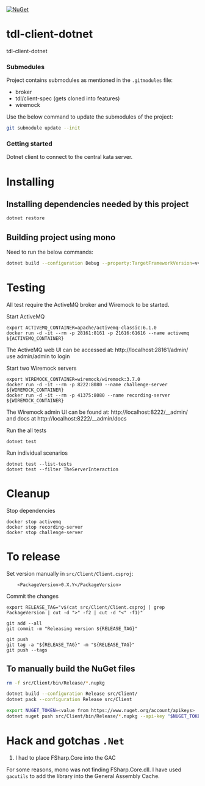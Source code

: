 [![NuGet](https://img.shields.io/nuget/v/TDL.Client.svg)](https://www.nuget.org/packages/TDL.Client/)

# tdl-client-dotnet
tdl-client-dotnet

### Submodules

Project contains submodules as mentioned in the `.gitmodules` file:

- broker
- tdl/client-spec (gets cloned into features)
- wiremock 

Use the below command to update the submodules of the project:

```bash
git submodule update --init
```

### Getting started

Dotnet client to connect to the central kata server.

# Installing

## Installing dependencies needed by this project

```bash
dotnet restore
```

## Building project using mono

Need to run the below commands:
```bash
dotnet build --configuration Debug --property:TargetFrameworkVersion=v4.5
```

# Testing
 
All test require the ActiveMQ broker and Wiremock to be started.

Start ActiveMQ
```shell
export ACTIVEMQ_CONTAINER=apache/activemq-classic:6.1.0
docker run -d -it --rm -p 28161:8161 -p 21616:61616 --name activemq ${ACTIVEMQ_CONTAINER}
```

The ActiveMQ web UI can be accessed at:
http://localhost:28161/admin/
use admin/admin to login

Start two Wiremock servers
```shell
export WIREMOCK_CONTAINER=wiremock/wiremock:3.7.0
docker run -d -it --rm -p 8222:8080 --name challenge-server ${WIREMOCK_CONTAINER}
docker run -d -it --rm -p 41375:8080 --name recording-server ${WIREMOCK_CONTAINER}
```

The Wiremock admin UI can be found at:
http://localhost:8222/__admin/
and docs at
http://localhost:8222/__admin/docs


Run the all tests
```shell
dotnet test
```

Run individual scenarios
```shell
dotnet test --list-tests
dotnet test --filter TheServerInteraction
```

# Cleanup

Stop dependencies
```
docker stop activemq
docker stop recording-server
docker stop challenge-server
```

# To release

Set version manually in `src/Client/Client.csproj`:
```
    <PackageVersion>0.X.Y</PackageVersion>
```

Commit the changes
```
export RELEASE_TAG="v$(cat src/Client/Client.csproj | grep PackageVersion | cut -d ">" -f2 | cut -d "<" -f1)"

git add --all
git commit -m "Releasing version ${RELEASE_TAG}"

git push
git tag -a "${RELEASE_TAG}" -m "${RELEASE_TAG}"
git push --tags
```

## To manually build the NuGet files

```bash
rm -f src/Client/bin/Release/*.nupkg

dotnet build --configuration Release src/Client/
dotnet pack --configuration Release src/Client

export NUGET_TOKEN=<value from https://www.nuget.org/account/apikeys>
dotnet nuget push src/Client/bin/Release/*.nupkg --api-key "$NUGET_TOKEN" --source https://api.nuget.org/v3/index.json
```

# Hack and gotchas `.Net`

1. I had to place FSharp.Core into the GAC

For some reasons, mono was not finding FSharp.Core.dll.
I have used `gacutils` to add the library into the General Assembly Cache.

